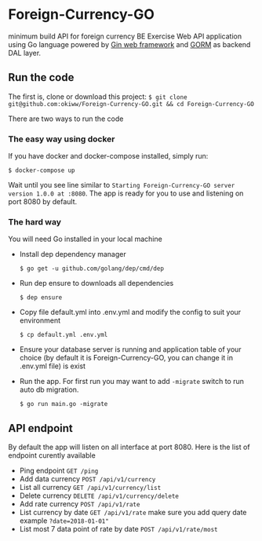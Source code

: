 # Foreign-Currency-GO
minimum build API for foreign currency BE Exercise Web API application using Go language powered by [Gin web framework](https://github.com/gin-gonic/gin) and [GORM](https://github.com/jinzhu/gorm) as backend DAL layer.

## Run the code

The first is, clone or download this project:
`$ git clone git@github.com:okiww/Foreign-Currency-GO.git && cd Foreign-Currency-GO`

There are two ways to run the code
### The easy way using docker

If you have docker and docker-compose installed, simply run:

`$ docker-compose up`

Wait until you see line similar to `Starting Foreign-Currency-GO server version 1.0.0 at :8080`. The app is ready for you to use and listening on port 8080 by default.

### The hard way

You will need Go installed in your local machine

* Install dep dependency manager

  `$ go get -u github.com/golang/dep/cmd/dep`

* Run dep ensure to downloads all dependencies

  `$ dep ensure`

* Copy file default.yml into .env.yml and modify the config to suit your environment

  `$ cp default.yml .env.yml`

* Ensure your database server is running and application table of your choice (by default it is Foreign-Currency-GO, you can change it in .env.yml file) is exist

* Run the app. For first run you may want to add `-migrate` switch to run auto db migration.

  `$ go run main.go -migrate`

## API endpoint

By default the app will listen on all interface at port 8080. Here is the list of endpoint curently available

* Ping endpoint `GET /ping`
* Add data currency `POST /api/v1/currency`
* List all currency `GET /api/v1/currency/list`
* Delete currency  `DELETE /api/v1/currency/delete`
* Add rate currency `POST /api/v1/rate`
* List currency by date `GET /api/v1/rate` make sure you add query date example `?date=2018-01-01"`
* List most 7 data point of rate by date `POST /api/v1/rate/most`